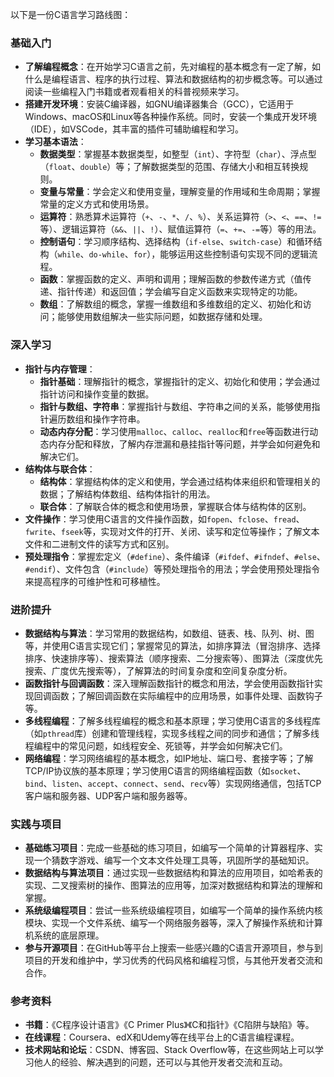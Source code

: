 以下是一份C语言学习路线图：

### 基础入门
- **了解编程概念**：在开始学习C语言之前，先对编程的基本概念有一定了解，如什么是编程语言、程序的执行过程、算法和数据结构的初步概念等。可以通过阅读一些编程入门书籍或者观看相关的科普视频来学习。
- **搭建开发环境**：安装C编译器，如GNU编译器集合（GCC），它适用于Windows、macOS和Linux等各种操作系统。同时，安装一个集成开发环境（IDE），如VSCode，其丰富的插件可辅助编程和学习。
- **学习基本语法**：
    - **数据类型**：掌握基本数据类型，如整型（`int`）、字符型（`char`）、浮点型（`float`、`double`）等；了解数据类型的范围、存储大小和相互转换规则。
    - **变量与常量**：学会定义和使用变量，理解变量的作用域和生命周期；掌握常量的定义方式和使用场景。
    - **运算符**：熟悉算术运算符（`+`、`-`、`*`、`/`、`%`）、关系运算符（`>`、`<`、`==`、`!=`等）、逻辑运算符（`&&`、`||`、`!`）、赋值运算符（`=`、`+=`、`-=`等）等的用法。
    - **控制语句**：学习顺序结构、选择结构（`if-else`、`switch-case`）和循环结构（`while`、`do-while`、`for`），能够运用这些控制语句实现不同的逻辑流程。
    - **函数**：掌握函数的定义、声明和调用；理解函数的参数传递方式（值传递、指针传递）和返回值；学会编写自定义函数来实现特定的功能。
    - **数组**：了解数组的概念，掌握一维数组和多维数组的定义、初始化和访问；能够使用数组解决一些实际问题，如数据存储和处理。

### 深入学习
- **指针与内存管理**：
    - **指针基础**：理解指针的概念，掌握指针的定义、初始化和使用；学会通过指针访问和操作变量的数据。
    - **指针与数组、字符串**：掌握指针与数组、字符串之间的关系，能够使用指针遍历数组和操作字符串。
    - **动态内存分配**：学习使用`malloc`、`calloc`、`realloc`和`free`等函数进行动态内存分配和释放，了解内存泄漏和悬挂指针等问题，并学会如何避免和解决它们。
- **结构体与联合体**：
    - **结构体**：掌握结构体的定义和使用，学会通过结构体来组织和管理相关的数据；了解结构体数组、结构体指针的用法。
    - **联合体**：了解联合体的概念和使用场景，掌握联合体与结构体的区别。
- **文件操作**：学习使用C语言的文件操作函数，如`fopen`、`fclose`、`fread`、`fwrite`、`fseek`等，实现对文件的打开、关闭、读写和定位等操作；了解文本文件和二进制文件的读写方式和区别。
- **预处理指令**：掌握宏定义（`#define`）、条件编译（`#ifdef`、`#ifndef`、`#else`、`#endif`）、文件包含（`#include`）等预处理指令的用法；学会使用预处理指令来提高程序的可维护性和可移植性。

### 进阶提升
- **数据结构与算法**：学习常用的数据结构，如数组、链表、栈、队列、树、图等，并使用C语言实现它们；掌握常见的算法，如排序算法（冒泡排序、选择排序、快速排序等）、搜索算法（顺序搜索、二分搜索等）、图算法（深度优先搜索、广度优先搜索等），了解算法的时间复杂度和空间复杂度分析。
- **函数指针与回调函数**：深入理解函数指针的概念和用法，学会使用函数指针实现回调函数；了解回调函数在实际编程中的应用场景，如事件处理、函数钩子等。
- **多线程编程**：了解多线程编程的概念和基本原理；学习使用C语言的多线程库（如`pthread`库）创建和管理线程，实现多线程之间的同步和通信；了解多线程编程中的常见问题，如线程安全、死锁等，并学会如何解决它们。
- **网络编程**：学习网络编程的基本概念，如IP地址、端口号、套接字等；了解TCP/IP协议族的基本原理；学习使用C语言的网络编程函数（如`socket`、`bind`、`listen`、`accept`、`connect`、`send`、`recv`等）实现网络通信，包括TCP客户端和服务器、UDP客户端和服务器等。

### 实践与项目
- **基础练习项目**：完成一些基础的练习项目，如编写一个简单的计算器程序、实现一个猜数字游戏、编写一个文本文件处理工具等，巩固所学的基础知识。
- **数据结构与算法项目**：通过实现一些数据结构和算法的应用项目，如哈希表的实现、二叉搜索树的操作、图算法的应用等，加深对数据结构和算法的理解和掌握。
- **系统级编程项目**：尝试一些系统级编程项目，如编写一个简单的操作系统内核模块、实现一个文件系统、编写一个网络服务器等，深入了解操作系统和计算机系统的底层原理。
- **参与开源项目**：在GitHub等平台上搜索一些感兴趣的C语言开源项目，参与到项目的开发和维护中，学习优秀的代码风格和编程习惯，与其他开发者交流和合作。

### 参考资料
- **书籍**：《C程序设计语言》《C Primer Plus》《C和指针》《C陷阱与缺陷》等。
- **在线课程**：Coursera、edX和Udemy等在线平台上的C语言编程课程。
- **技术网站和论坛**：CSDN、博客园、Stack Overflow等，在这些网站上可以学习他人的经验、解决遇到的问题，还可以与其他开发者交流和互动。
